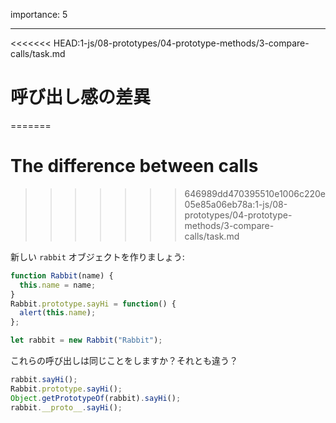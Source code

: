 importance: 5

---

<<<<<<< HEAD:1-js/08-prototypes/04-prototype-methods/3-compare-calls/task.md
# 呼び出し感の差異
=======
# The difference between calls
>>>>>>> 646989dd470395510e1006c220e05e85a06eb78a:1-js/08-prototypes/04-prototype-methods/3-compare-calls/task.md

新しい `rabbit` オブジェクトを作りましょう:

```js
function Rabbit(name) {
  this.name = name;
}
Rabbit.prototype.sayHi = function() {
  alert(this.name);
};

let rabbit = new Rabbit("Rabbit");
```

これらの呼び出しは同じことをしますか？それとも違う？

```js
rabbit.sayHi();
Rabbit.prototype.sayHi();
Object.getPrototypeOf(rabbit).sayHi();
rabbit.__proto__.sayHi();
```
